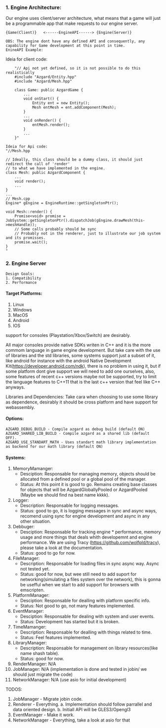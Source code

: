 ### 1. Engine Architecture:
Our engine uses client/server architecture, what means that a game will just be a programmable app that make requests to our engine server.

    {Game(Client)}   <------EngineAPI------> {Engine(Server)}

    OBS: The engine dont have any defined API and consequently, any capability for Game development at this point in time.
    EnineAPI Example:
    
Ideia for client code:

        "// Api not yet defined, so it is not possible to do this realistically
        #include "Azgard/Entity.hpp"
        #include "Azgard/Mesh.hpp"

        class Game: public AzgardGame {
            ...
            void onStart() {
                Entity ent = new Entity();
                Mesh entMesh = ent.addComponent(Mesh);
            }
            ...
            void onRender() {
                entMesh.render();
            }
            ...
        }"

    Ideia for Api code:
    "//Mesh.hpp
    
    // Ideally, this class should be a dummy class, it should just redirect the call of 'render'
    // to what we have implemented in the engine. 
    class Mesh: public AzgardComponent {
        ...
        void render();
        ...
    }
    ...
    // Mesh.cpp
    Engine* gEngine = EngineRuntime::getSingletonPtr();
    
    void Mesh::render() {
        Promise<void> promise = JobSystem::getSingletonPtr().dispatchJob(gEngine.drawMesh(this->meshHandle));
        // Some calls probably should be sync
        // Probably not in the renderer, just to illustrate our job system and its promisses.
        promise.wait();
    }
    "

### 2. Engine Server
    Design Goals:
    1. Compatibility
    2. Performance
   
#### Target Platforms:
1. Linux
2. Windows
3. MacOS
4. Android
5. IOS

support for consoles (Playstation/Xbox/Switch) are desirably.

All major consoles provide native SDKs writen in C++ and it is the more commom language in game engine development. But take care with the use of libraries and the std libraries, some systems support just a subset of it, like android for instance with the android Native Development Kit(https://developer.android.com/ndk), there is no problem in using it, but if some platform dont give support we will need to add one ourselves, also, some features of recent c++ versions maybe not be supported, try to limit the language features to C++11 that is the last c++ version that feel like C++ anyways.

Libraries and Dependencies: Take cara when choosing to use some library as dependence, desirably it should be cross platform and have support for webassembly. 

#### Options:
    AZGARD_DEBUG_BUILD - Compile azgard as debug build (default ON)
    AZGARD_SHARED_LIB_BUILD - Compile azgard as a shared lib (default OFF).
    AZGARD_USE_STANDART_MATH - Uses standart math library implementation as backend for our math library (default ON)
#### Systems:
1. MemoryMamanger:
    * Desciption: Responsable for managing memory, objects should be allocated from a defined pool or a global pool of the manager.
    * Status: At this point it is good to go. Remains creating base classes for objects that will be AzgardGloballyPooled or AzgardPooled (Maybe we should find na best name kkkk).
2. Logger:
    * Description:  Responsable for logging messages.
    * Status: good to go, it is logging messages in sync and async ways, recomend using sync for engine development and async in any other situation.
3. Debbuger:
    * Desciption: Responsable for tracking engine * performance, memory usage and more things that deals whith developemnt and engine performance. We are using Tracy (https://github.com/wolfpld/tracy), please take a look at the documentation.
    * Status: good to go for now.
4. FileManager:
    * Description: Responsable for loading files in sync async way. Async not tested yet.
    * Status: good for now, but wee still need to add suport for networking(simulating a files system over the network), this is gonna be usefful when we start to add support for browsers with emscripten.
5. PlatformManager:
    * Desciption: Responsable for dealling with platform specific info.
    * Status: Not good to go, not many features implemented.
6. EventManager:
    * Desciption: Responsable for dealing with system and user events.
    * Status: Development has started but it is broken.
7. TimeMamanger:
    * Description: Responsable for dealling with things related to time.
    * Status: Feel features implemented.
8. LibraryManager:
    * Description: Responsable for management on library resources(like name shash table).
    * Status: good for now.
9. RenderManager: N/A
10. JobManager: N/A (implementation is done and tested in jobin/ we should just migrate the code)
11. NetworkManager: N/A (use asio for initial development)


TODOS:
1. JobManager - Migrate jobin code.
2. Renderer - Everything.
a. Implementation should follow parrallel and data oriented design.
b. Initiall API will be GLES3/Opengl3
3. EventManager - Make it work.
4. NetworkManager - Everything, take a look at asio for that